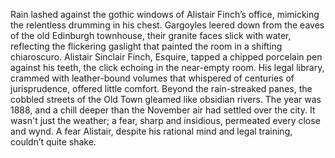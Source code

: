Rain lashed against the gothic windows of  Alistair Finch’s office, mimicking the relentless drumming in his chest.  Gargoyles leered down from the eaves of the old Edinburgh townhouse, their granite faces slick with water, reflecting the flickering gaslight that painted the room in a shifting chiaroscuro. Alistair Sinclair Finch, Esquire, tapped a chipped porcelain pen against his teeth, the click echoing in the near-empty room.  His legal library, crammed with leather-bound volumes that whispered of centuries of jurisprudence, offered little comfort. Beyond the rain-streaked panes, the cobbled streets of the Old Town gleamed like obsidian rivers.  The year was 1888, and a chill deeper than the November air had settled over the city.  It wasn't just the weather; a fear, sharp and insidious, permeated every close and wynd.  A fear Alistair, despite his rational mind and legal training, couldn’t quite shake.
